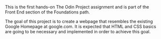 This is the first hands-on The Odin Project assignment and is part of the Front End section of the Foundations path.

The goal of this project is to create a webpage that resembles the existing Google Homepage at google.com. It is expected that HTML and CSS basics are going to be necessary and implemented in order to achieve this goal.